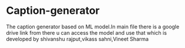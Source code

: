 # Caption-generator

The caption generator based on ML model.In main file there is a google drive link from there u can access the model and use that which is developed by shivanshu rajput,vikass sahni,Vineet Sharma


